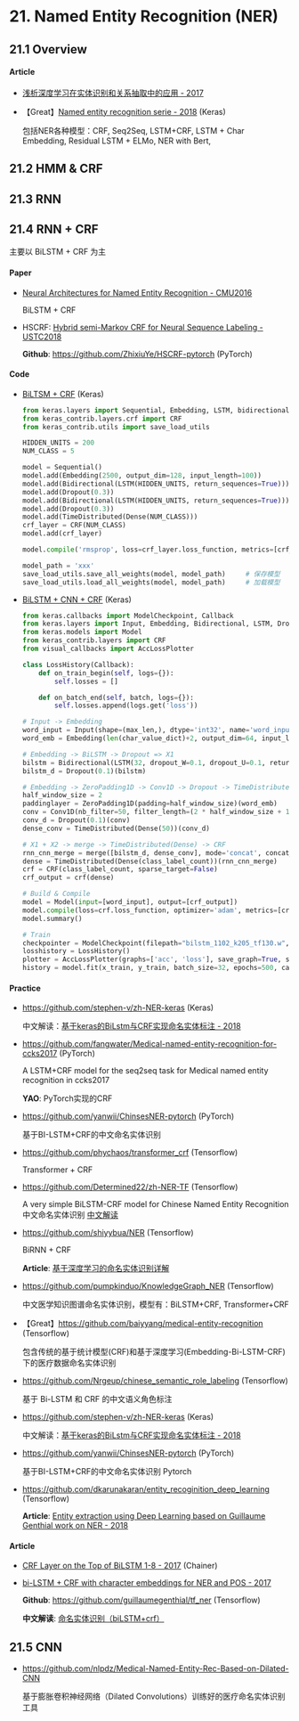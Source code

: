 

# 21. Named Entity Recognition (NER)

## 21.1 Overview


#### Article

- [浅析深度学习在实体识别和关系抽取中的应用 - 2017](https://blog.csdn.net/u013709270/article/details/78944538)

- 【Great】[Named entity recognition serie - 2018](https://www.depends-on-the-definition.com/introduction-named-entity-recognition-python/) (Keras)

    包括NER各种模型：CRF, Seq2Seq, LSTM+CRF, LSTM + Char Embedding, Residual LSTM + ELMo, NER with Bert, 


## 21.2 HMM & CRF

## 21.3 RNN

## 21.4 RNN + CRF

主要以 BiLSTM + CRF 为主

#### Paper

- [Neural Architectures for Named Entity Recognition - CMU2016](https://arxiv.org/abs/1603.01360)

    BiLSTM + CRF

- HSCRF:  [Hybrid semi-Markov CRF for Neural Sequence Labeling - USTC2018](https://arxiv.org/abs/1805.03838)

    **Github**: <https://github.com/ZhixiuYe/HSCRF-pytorch> (PyTorch)


#### Code

- [BiLTSM + CRF](http://www.voidcn.com/article/p-pykfinyn-bro.html) (Keras)

    ```python
    from keras.layers import Sequential, Embedding, LSTM, bidirectional, Dropout, TimeDistributed, Dense
    from keras_contrib.layers.crf import CRF
    from keras_contrib.utils import save_load_utils

    HIDDEN_UNITS = 200
    NUM_CLASS = 5
 
    model = Sequential()
    model.add(Embedding(2500, output_dim=128, input_length=100))
    model.add(Bidirectional(LSTM(HIDDEN_UNITS, return_sequences=True)))
    model.add(Dropout(0.3))
    model.add(Bidirectional(LSTM(HIDDEN_UNITS, return_sequences=True)))
    model.add(Dropout(0.3))
    model.add(TimeDistributed(Dense(NUM_CLASS)))
    crf_layer = CRF(NUM_CLASS)
    model.add(crf_layer)

    model.compile('rmsprop', loss=crf_layer.loss_function, metrics=[crf_layer.accuracy])

    model_path = 'xxx'
    save_load_utils.save_all_weights(model, model_path)     # 保存模型
    save_load_utils.load_all_weights(model, model_path)     # 加载模型
    ```

- [BiLSTM + CNN + CRF](https://blog.csdn.net/xinfeng2005/article/details/78485748) (Keras)

    ```python
    from keras.callbacks import ModelCheckpoint, Callback
    from keras.layers import Input, Embedding, Bidirectional, LSTM, Dropout, ZeroPadding1D, Conv1D, TimeDistributed, Dense
    from keras.models import Model
    from keras_contrib.layers import CRF
    from visual_callbacks import AccLossPlotter

    class LossHistory(Callback):
        def on_train_begin(self, logs={}):
            self.losses = []

        def on_batch_end(self, batch, logs={}):
            self.losses.append(logs.get('loss'))

    # Input -> Embedding
    word_input = Input(shape=(max_len,), dtype='int32', name='word_input')
    word_emb = Embedding(len(char_value_dict)+2, output_dim=64, input_length=max_len, dropout=0.2, name='word_emb')(word_input)

    # Embedding -> BiLSTM -> Dropout => X1
    bilstm = Bidirectional(LSTM(32, dropout_W=0.1, dropout_U=0.1, return_sequences=True))(word_emb)
    bilstm_d = Dropout(0.1)(bilstm)

    # Embedding -> ZeroPadding1D -> Conv1D -> Dropout -> TimeDistributed(Dense) => X2
    half_window_size = 2
    paddinglayer = ZeroPadding1D(padding=half_window_size)(word_emb)
    conv = Conv1D(nb_filter=50, filter_length=(2 * half_window_size + 1), border_mode='valid')(paddinglayer)
    conv_d = Dropout(0.1)(conv)
    dense_conv = TimeDistributed(Dense(50))(conv_d)

    # X1 + X2 -> merge -> TimeDistributed(Dense) -> CRF
    rnn_cnn_merge = merge([bilstm_d, dense_conv], mode='concat', concat_axis=2)     # merge??? concatenate?
    dense = TimeDistributed(Dense(class_label_count))(rnn_cnn_merge)
    crf = CRF(class_label_count, sparse_target=False)
    crf_output = crf(dense)

    # Build & Compile
    model = Model(input=[word_input], output=[crf_output])
    model.compile(loss=crf.loss_function, optimizer='adam', metrics=[crf.accuracy])
    model.summary()

    # Train
    checkpointer = ModelCheckpoint(filepath="bilstm_1102_k205_tf130.w", verbose=0, save_best_only=True, save_weights_only=True)
    losshistory = LossHistory()
    plotter = AccLossPlotter(graphs=['acc', 'loss'], save_graph=True, save_graph_path=sys.path[0])
    history = model.fit(x_train, y_train, batch_size=32, epochs=500, callbacks=[checkpointer, losshistory, plotter], verbose=1, validation_split=0.1)
    ```


#### Practice

- <https://github.com/stephen-v/zh-NER-keras> (Keras)

    中文解读：[基于keras的BiLstm与CRF实现命名实体标注 - 2018](https://www.cnblogs.com/vipyoumay/p/ner-chinese-keras.html)

- <https://github.com/fangwater/Medical-named-entity-recognition-for-ccks2017> (PyTorch)

    A LSTM+CRF model for the seq2seq task for Medical named entity recognition in ccks2017

    **YAO**: PyTorch实现的CRF

- <https://github.com/yanwii/ChinsesNER-pytorch> (PyTorch)

    基于BI-LSTM+CRF的中文命名实体识别

- <https://github.com/phychaos/transformer_crf> (Tensorflow)

    Transformer + CRF

- <https://github.com/Determined22/zh-NER-TF> (Tensorflow)

    A very simple BiLSTM-CRF model for Chinese Named Entity Recognition 中文命名实体识别  [中文解读](https://blog.csdn.net/liangjiubujiu/article/details/79674606)
    
- <https://github.com/shiyybua/NER> (Tensorflow)

    BiRNN + CRF

    **Article**: [基于深度学习的命名实体识别详解](https://zhuanlan.zhihu.com/p/29412214)

- <https://github.com/pumpkinduo/KnowledgeGraph_NER> (Tensorflow)

    中文医学知识图谱命名实体识别，模型有：BiLSTM+CRF, Transformer+CRF

- 【Great】<https://github.com/baiyyang/medical-entity-recognition> (Tensorflow)

    包含传统的基于统计模型(CRF)和基于深度学习(Embedding-Bi-LSTM-CRF)下的医疗数据命名实体识别

- <https://github.com/Nrgeup/chinese_semantic_role_labeling> (Tensorflow)

    基于 Bi-LSTM 和 CRF 的中文语义角色标注

- <https://github.com/stephen-v/zh-NER-keras> (Keras)

    中文解读：[基于keras的BiLstm与CRF实现命名实体标注 - 2018](https://www.cnblogs.com/vipyoumay/p/ner-chinese-keras.html)

- <https://github.com/yanwii/ChinsesNER-pytorch> (PyTorch)

    基于BI-LSTM+CRF的中文命名实体识别 Pytorch

- <https://github.com/dkarunakaran/entity_recoginition_deep_learning> (Tensorflow)

    **Article**: [Entity extraction using Deep Learning based on Guillaume Genthial work on NER - 2018](https://medium.com/intro-to-artificial-intelligence/entity-extraction-using-deep-learning-8014acac6bb8)


#### Article

- [CRF Layer on the Top of BiLSTM 1-8 - 2017](https://github.com/createmomo/CRF-Layer-on-the-Top-of-BiLSTM) (Chainer)

- [bi-LSTM + CRF with character embeddings for NER and POS - 2017](https://guillaumegenthial.github.io/sequence-tagging-with-tensorflow.html)
    
    **Github**: <https://github.com/guillaumegenthial/tf_ner> (Tensorflow)

    **中文解读**: [命名实体识别（biLSTM+crf）](https://blog.csdn.net/xxzhix/article/details/81514040)


## 21.5 CNN

- <https://github.com/nlpdz/Medical-Named-Entity-Rec-Based-on-Dilated-CNN>

    基于膨胀卷积神经网络（Dilated Convolutions）训练好的医疗命名实体识别工具